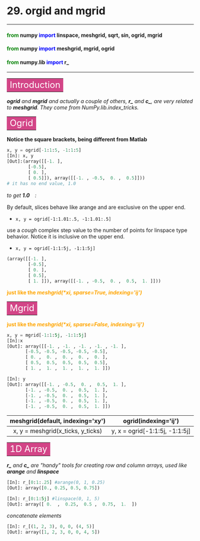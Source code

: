 # 29. orgid and mgrid
---------------------

#### <font color="green">from</font> numpy <font color="blue">import</font> linspace, meshgrid, sqrt, sin, ogrid, mgrid
#### <font color="green">from</font> numpy <font color="blue">import</font> meshgrid, mgrid, ogrid
#### <font color="green">from</font> numpy.lib <font color="blue">import</font> r_

----------------------------

**<table><tr><td bgcolor=#d34587><font color="white" size=5>Introduction</font></td></tr></table>**

*__ogrid__ and __mgrid__ and actually a couple of others, __r\___ and __c\___, are very related to __meshgrid__. They come from NumPy.lib.index_tricks.*

**<table><tr><td bgcolor=#d34587><font color="white" size=5>Ogrid</font></td></tr></table>**

**Notice the square brackets, being different from Matlab**

```python
x, y = ogrid[-1:1:5, -1:1:5]
[In]: x, y
[Out]:(array([[-1. ],
        [-0.5],
        [ 0. ],
        [ 0.5]]), array([[-1. , -0.5,  0. ,  0.5]]))
# it has no end value, 1.0
```

*to get __1.0__　:*

By default, slices behave like arange and are exclusive on the upper end.
- ``x, y = ogrid[-1:1.01:.5, -1:1.01:.5]``

use a *cough* complex step value to the number of points for linspace type behavior. Notice it is inclusive on the upper end.
- ``x, y = ogrid[-1:1:5j, -1:1:5j]``

```python
(array([[-1. ],
        [-0.5],
        [ 0. ],
        [ 0.5],
        [ 1. ]]), array([[-1. , -0.5,  0. ,  0.5,  1. ]]))
```

**<font color="orange">just like the _meshgrid(\*xi, sparse=True, indexing='ij')_</font>**

**<table><tr><td bgcolor=#d34587><font color="white" size=5>Mgrid</font></td></tr></table>**

**<font color="orange">just like the _meshgrid(\*xi, sparse=False, indexing='ij')_</font>**

```python
x, y = mgrid[-1:1:5j, -1:1:5j]
[In]:x
[Out]: array([[-1. , -1. , -1. , -1. , -1. ],
       [-0.5, -0.5, -0.5, -0.5, -0.5],
       [ 0. ,  0. ,  0. ,  0. ,  0. ],
       [ 0.5,  0.5,  0.5,  0.5,  0.5],
       [ 1. ,  1. ,  1. ,  1. ,  1. ]])

[In]: y
[Out]: array([[-1. , -0.5,  0. ,  0.5,  1. ],
       [-1. , -0.5,  0. ,  0.5,  1. ],
       [-1. , -0.5,  0. ,  0.5,  1. ],
       [-1. , -0.5,  0. ,  0.5,  1. ],
       [-1. , -0.5,  0. ,  0.5,  1. ]])
```

meshgrid(default, indexing='xy')|ogrid(indexing='ij')
--------------------------------|--------------------
<center>x, y = meshgrid(x_ticks, y_ticks)</center>|<center>y, x = ogrid[-1:1:5j, -1:1:5j]</center>

**<table><tr><td bgcolor=#d34587><font color="white" size=5>1D Array</font></td></tr></table>**

*__r\___ and __c\___ are "handy" tools for creating row and column arrays, used like __arange__ and __linspace__*

```python
[In]: r_[0:1:.25] #arange(0, 1, 0.25)
[Out]: array([0., 0.25, 0.5, 0.75])
```

```python
[In]: r_[0:1:5j] #linspace(0, 1, 5)
[Out]: array([ 0.  ,  0.25,  0.5 ,  0.75,  1.  ])
```

*concatenate elements*

```python
[In]: r_[(1, 2, 3), 0, 0, (4, 5)]
[Out]: array([1, 2, 3, 0, 0, 4, 5])
```